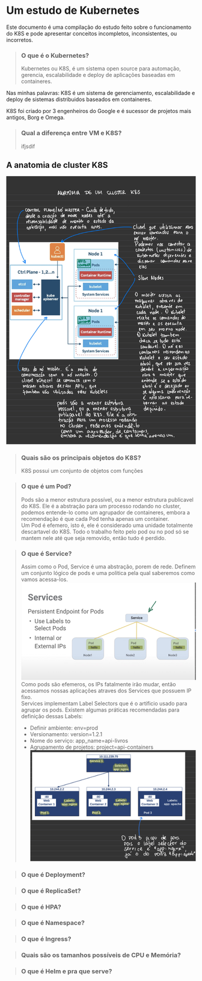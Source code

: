 Um estudo de Kubernetes
=

Este documento é uma compilação do estudo feito sobre o funcionamento do K8S e pode apresentar conceitos incompletos, inconsistentes, ou incorretos.

>### O que é o Kubernetes?  
>
> Kubernetes ou K8S, é um sistema open source para automação, gerencia, escalabilidade e deploy de aplicações baseadas em containeres.
> 

Nas minhas palavras:
K8S é um sistema de gerenciamento, escalabilidade e deploy de sistemas distribuidos baseados em containeres.

K8S foi criado por 3 engenheiros do Google e é sucessor de projetos mais antigos, Borg e Omega.

>### Qual a diferença entre VM e K8S?  
>
>ifjsdif
>

## A anatomia de cluster K8S

![](./images/Kubernetes-4.jpeg)

>### Quais são os principais objetos do K8S?  
>
> K8S possui um conjunto de objetos com funções 
>

>### O que é um Pod?  
>
> Pods são a menor estrutura possível, ou a menor estrutura publicavel do K8S. Ele é a abstração para um processo rodando no cluster, podemos entende-lo como um agrupador de containeres, embora a recomendação é que cada Pod tenha apenas um container.  
>Um Pod é efemero, isto é, ele é considerado uma unidade totalmente descartavel do K8S. Todo o trabalho feito pelo pod ou no pod só se mantem nele até que seja removido, então tudo é perdido.
>

>### O que é Service?  
>
> Assim como o Pod, Service é uma abstração, porem de rede. Definem um conjunto lógico de pods e uma politica pela qual saberemos como vamos acessa-los. 
![](./images/Kubernetes-5.png)
> Como pods são efemeros, os IPs fatalmente irão mudar, então acessamos nossas aplicações atraves dos Services que possuem IP fixo.  
> Services implementam Label Selectors que é o artificio usado para agrupar os pods.
> Existem algumas práticas recomendadas para definição dessas Labels:
> * Definir ambiente: env=prod
> * Versionamento: version=1.2.1
> * Nome do serviço: app_name=api-livros
> * Agrupamento de projetos: project=api-containers
![](./images/Kubernetes-6.png)
>

>### O que é Deployment?  
>
>

>### O que é ReplicaSet?  
>
>

>### O que é HPA?  
>
>

>### O que é Namespace?  
>
>

>### O que é Ingress?  
>
>

>### Quais são os tamanhos possíveis de CPU e Memória?  
>
>

>### O que é Helm e pra que serve?  
>
>
